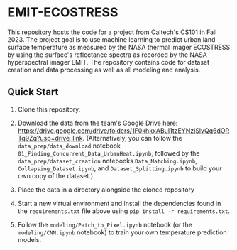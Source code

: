# EMIT-ECOSTRESS
This repository hosts the code for a project from Caltech's CS101 in Fall 2023. The project goal is to use machine learning to predict urban land surface temperature as measured by the NASA thermal imager ECOSTRESS by using the surface's reflectance spectra as recorded by the NASA hyperspectral imager EMIT. The repository contains code for dataset creation and data processing as well as all modeling and analysis.

## Quick Start
1. Clone this repository.

2. Download the data from the team's Google Drive here: https://drive.google.com/drive/folders/1F0khkxABuI1tzEYNzjSlvQq6dORTq9Zq?usp=drive_link. (Alternatively, you can follow the `data_prep/data_download` notebook `01_Finding_Concurrent_Data_UrbanHeat.ipynb`, followed by the `data_prep/dataset_creation` notebooks `Data_Matching.ipynb`, `Collapsing_Dataset.ipynb`, and `Dataset_Splitting.ipynb` to build your own copy of the dataset.)

3. Place the data in a directory alongside the cloned repository

4. Start a new virtual environment and install the dependencies found in the `requirements.txt` file above using `pip install -r requirements.txt`.

5. Follow the `modeling/Patch_to_Pixel.ipynb` notebook (or the `modeling/CNN.ipynb` notebook) to train your own temperature prediction models.